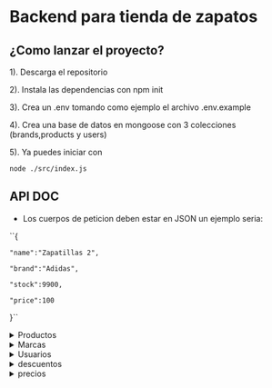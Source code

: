 
# Backend para tienda de zapatos

## ¿Como lanzar el proyecto?

1). Descarga el repositorio

2). Instala las dependencias con npm init

3). Crea un .env tomando como ejemplo el archivo .env.example

4). Crea una base de datos en mongoose con 3 colecciones (brands,products y users)

5). Ya puedes iniciar con

``node ./src/index.js``

## API DOC

* Los cuerpos de peticion deben estar en JSON un ejemplo seria:

``{

    "name":"Zapatillas 2",

    "brand":"Adidas",

    "stock":9900,

    "price":100
    

}``

<details>
<summary> Productos </summary>

para el manejo de los Productos hacemos peticiones a la ruta http://localhost:3000/products

**GET**: Para obtener a todos los productos (No es necesario ningun parametro)

**PUT**: Para crear un nuevo producto

cuerpo de la peticion:

| Nombre  | Tipo | Ejemplo | Descripcion |
| ------------- | ------------- | ------------- |------------- |
| name  | String  | Zapatilla 1  | Nombre del producto  |
| brand  | String  | Adidas  | Nombre de la marca (No importan las mayusculas), esta debe existir en la base de datos  |
| stock  | Numero positivo | 900  | Cantidad del producto, debe ser mayor a 0 para mostrarse |
| price  | Numero positivo | 250000  | Precio del producto  |

**DELETE**: Para eliminar un producto

| Nombre  | Tipo | Ejemplo | Descripcion |
| ------------- | ------------- | ------------- |------------- |
| id  | id de producto  | 6616cf0237e8d08eef5c5d13 | ID del producto, se puede obtener con la funcion GET  |

para actualizar los Productos hacemos peticiones a la ruta http://localhost:3000/updateProducts

**PUT**: Para actualizar un producto 

cuerpo de la peticion:

| Nombre  | Tipo | Ejemplo | Descripcion |
| ------------- | ------------- | ------------- |------------- |
| id  | id de producto  | 6616cf0237e8d08eef5c5d13 | ID del producto, se puede obtener con la funcion GET  |
| name  | String (Opcional)  | Zapatilla 1  | Nuevo nombre del producto  |
| brand  | String (Opcional) | Adidas  | Nuevo nombre de la marca (No importan las mayusculas), esta debe existir en la base de datos  |
| stock  | Numero positivo (Opcional) | 900  | Nueva cantidad del producto, debe ser mayor a 0 para mostrarse |
| price  | Numero positivo (Opcional) | 250000  | Nuevo precio del producto  |

</details>


<details>
<summary> Marcas </summary>

para el manejo de las marcas hacemos peticiones a la ruta http://localhost:3000/brands

**GET**: Para obtener a todos las marcas (No es necesario ningun parametro)

**PUT**: Para crear una nueva marcas

cuerpo de la peticion:

| Nombre  | Tipo | Ejemplo | Descripcion |
| ------------- | ------------- | ------------- |------------- |
| name  | String  | Ardidas  | Nombre de la marca  |


**DELETE**: Para eliminar una marca

| Nombre  | Tipo | Ejemplo | Descripcion |
| ------------- | ------------- | ------------- |------------- |
| id  | id de la marca  | 6616cf0237e8d08eef5c5d13 | ID de la marca, se puede obtener con la funcion GET  |


</details>

<details>
<summary> Usuarios </summary>

para el manejo de las usuarios hacemos peticiones a la ruta http://localhost:3000/users

**GET**: Para obtener a todos los usuarios (No es necesario ningun parametro)

**PUT**: Para crear un nuevo usuario

cuerpo de la peticion:

| Nombre  | Tipo | Ejemplo | Descripcion |
| ------------- | ------------- | ------------- |------------- |
| name  | String  | santiago Valderrama  | Nombre del usuario  |
| email  | String (email)  | savalderrama@unal.edu.co  | Email del usuario  |


**DELETE**: Para eliminar un usuario

| Nombre  | Tipo | Ejemplo | Descripcion |
| ------------- | ------------- | ------------- |------------- |
| id  | id del usuario  | 6616cf0237e8d08eef5c5d13 | ID del usuario, se puede obtener con la funcion GET  |


</details>

<details>
<summary> descuentos </summary>

para el manejo de los descuentos hacemos peticiones a la ruta http://localhost:3000/discounts

**GET**: Para obtener todos los descuentos de un usuario 

| Nombre  | Tipo | Ejemplo | Descripcion |
| ------------- | ------------- | ------------- |------------- |
| email  | String (email)  | savalderrama@unal.edu.co  | Email del usuario  |

**PUT**: Para crear un nuevo descuento o actualizar a un usuario sobre una marca

cuerpo de la peticion:

| Nombre  | Tipo | Ejemplo | Descripcion |
| ------------- | ------------- | ------------- |------------- |

| email  | String (email)  | savalderrama@unal.edu.co  | Email del usuario  |
| id  | Id de la marca  | 6616cf0237e8d08eef5c5d13  | ID de la marca a aplicar el descuento  |
| discount  | Numero entre 0 y 100  | 12  | % de descuento que va a tener el usuario sobre la marca  |

**DELETE**: Para eliminar un descuento

| Nombre  | Tipo | Ejemplo | Descripcion |
| ------------- | ------------- | ------------- |------------- |
| email  | email del usuario  | savalderrama@unal.edu.co | Email del usuario  |
| id  | id de la marca  | 6616cf0237e8d08eef5c5d13 | ID de la marca a aplicar el descuento |


</details>

<details>
<summary> precios </summary>

para obtener los precios a un producto hacemos peticiones a la ruta http://localhost:3000/prices/{id_del_usuario}/{nombre_del_producto}

**GET**: Obtiene el precio para un producto aplicando descuentos del cliente

ejemplo:

    localhost:3000/prices/6616d09b894f0d0f80c51d28/Zapatillas 1

</details>